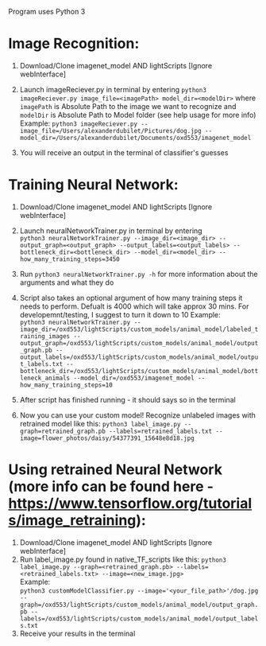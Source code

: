 Program uses Python 3

# Image Recognition:

1. Download/Clone imagenet_model AND lightScripts [Ignore webInterface]
2. Launch imageReciever.py in terminal by entering `python3 imageReciever.py image_file=<imagePath> model_dir=<modelDir>` where `imagePath` is Absolute Path to the image we want to recognize and `modelDir` is Absolute Path to Model folder (see help usage for more info)  
Example: 
`python3 imageReciever.py --image_file=/Users/alexanderdubilet/Pictures/dog.jpg --model_dir=/Users/alexanderdubilet/Documents/oxd553/imagenet_model`  

3. You will receive an output in the terminal of classifier's guesses

# Training Neural Network:

1. Download/Clone imagenet_model AND lightScripts [Ignore webInterface]
2. Launch neuralNetworkTrainer.py in terminal by entering  
`python3 neuralNetworkTrainer.py
--image_dir=<image_dir>
--output_graph=<output_graph>
--output_labels=<output_labels>
--bottleneck_dir=<bottleneck_dir>
--model_dir=<model_dir>
--how_many_training_steps=3450`

3. Run  `python3 neuralNetworkTrainer.py -h` for more information about the arguments and what they do
4. Script also takes an optional argument of how many training steps it needs to perform. Defualt is 4000 which will take approx 30 mins. For developemnt/testing, I suggest to turn it down to 10
Example:  
`python3 neuralNetworkTrainer.py
--image_dir=/oxd553/lightScripts/custom_models/animal_model/labeled_training_images
--output_graph=/oxd553/lightScripts/custom_models/animal_model/output_graph.pb
--output_labels=/oxd553/lightScripts/custom_models/animal_model/output_labels.txt
--bottleneck_dir=/oxd553/lightScripts/custom_models/animal_model/bottleneck_animals
--model_dir=/oxd553/imagenet_model
--how_many_training_steps=10`  
5. After script has finished running - it should says so in the terminal
6. Now you can use your custom model! Recognize unlabeled images with retrained model like this: `python3 label_image.py --graph=retrained_graph.pb --labels=retrained_labels.txt --image=flower_photos/daisy/54377391_15648e8d18.jpg`
 
# Using retrained Neural Network (more info can be found here - https://www.tensorflow.org/tutorials/image_retraining):

1. Download/Clone imagenet_model AND lightScripts [Ignore webInterface]
2. Run label_image.py found in native_TF_scripts like this: `python3 label_image.py --graph=<retrained_graph.pb> --labels=<retrained_labels.txt> --image=<new_image.jpg>`  
Example:  
`python3 customModelClassifier.py
--image='<your_file_path>'/dog.jpg
--graph=/oxd553/lightScripts/custom_models/animal_model/output_graph.pb
--labels=/oxd553/lightScripts/custom_models/animal_model/output_labels.txt` 
3. Receive your results in the terminal
